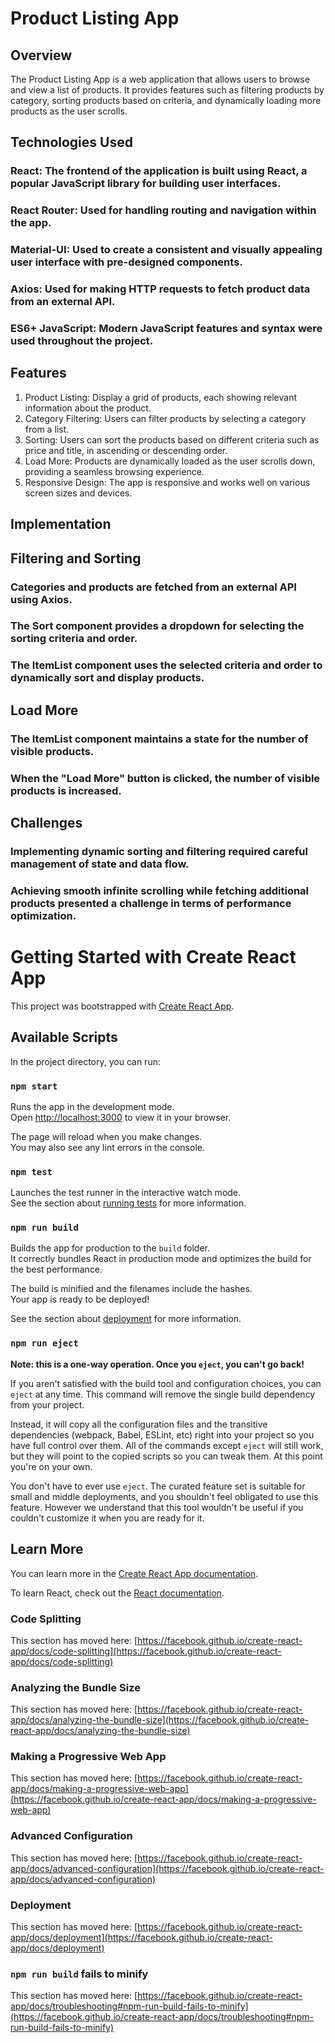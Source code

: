 # Product Listing App

## Overview
The Product Listing App is a web application that allows users to browse and view a list of products. It provides features such as filtering products by category, sorting products based on criteria, and dynamically loading more products as the user scrolls.

## Technologies Used
### React: The frontend of the application is built using React, a popular JavaScript library for building user interfaces.
### React Router: Used for handling routing and navigation within the app.
### Material-UI: Used to create a consistent and visually appealing user interface with pre-designed components.
### Axios: Used for making HTTP requests to fetch product data from an external API.
### ES6+ JavaScript: Modern JavaScript features and syntax were used throughout the project.

## Features
1.	Product Listing: Display a grid of products, each showing relevant information about the product.
2.	Category Filtering: Users can filter products by selecting a category from a list.
3.	Sorting: Users can sort the products based on different criteria such as price and title, in ascending or descending order.
4.	Load More: Products are dynamically loaded as the user scrolls down, providing a seamless browsing experience.
5.	Responsive Design: The app is responsive and works well on various screen sizes and devices.

## Implementation
## Filtering and Sorting

### Categories and products are fetched from an external API using Axios.
### The Sort component provides a dropdown for selecting the sorting criteria and order.
### The ItemList component uses the selected criteria and order to dynamically sort and display products.

## Load More

### The ItemList component maintains a state for the number of visible products.
### When the "Load More" button is clicked, the number of visible products is increased.

## Challenges
### Implementing dynamic sorting and filtering required careful management of state and data flow.
### Achieving smooth infinite scrolling while fetching additional products presented a challenge in terms of performance optimization.

# Getting Started with Create React App

This project was bootstrapped with [Create React App](https://github.com/facebook/create-react-app).

## Available Scripts

In the project directory, you can run:

### `npm start`

Runs the app in the development mode.\
Open [http://localhost:3000](http://localhost:3000) to view it in your browser.

The page will reload when you make changes.\
You may also see any lint errors in the console.

### `npm test`

Launches the test runner in the interactive watch mode.\
See the section about [running tests](https://facebook.github.io/create-react-app/docs/running-tests) for more information.

### `npm run build`

Builds the app for production to the `build` folder.\
It correctly bundles React in production mode and optimizes the build for the best performance.

The build is minified and the filenames include the hashes.\
Your app is ready to be deployed!

See the section about [deployment](https://facebook.github.io/create-react-app/docs/deployment) for more information.

### `npm run eject`

**Note: this is a one-way operation. Once you `eject`, you can't go back!**

If you aren't satisfied with the build tool and configuration choices, you can `eject` at any time. This command will remove the single build dependency from your project.

Instead, it will copy all the configuration files and the transitive dependencies (webpack, Babel, ESLint, etc) right into your project so you have full control over them. All of the commands except `eject` will still work, but they will point to the copied scripts so you can tweak them. At this point you're on your own.

You don't have to ever use `eject`. The curated feature set is suitable for small and middle deployments, and you shouldn't feel obligated to use this feature. However we understand that this tool wouldn't be useful if you couldn't customize it when you are ready for it.

## Learn More

You can learn more in the [Create React App documentation](https://facebook.github.io/create-react-app/docs/getting-started).

To learn React, check out the [React documentation](https://reactjs.org/).

### Code Splitting

This section has moved here: [https://facebook.github.io/create-react-app/docs/code-splitting](https://facebook.github.io/create-react-app/docs/code-splitting)

### Analyzing the Bundle Size

This section has moved here: [https://facebook.github.io/create-react-app/docs/analyzing-the-bundle-size](https://facebook.github.io/create-react-app/docs/analyzing-the-bundle-size)

### Making a Progressive Web App

This section has moved here: [https://facebook.github.io/create-react-app/docs/making-a-progressive-web-app](https://facebook.github.io/create-react-app/docs/making-a-progressive-web-app)

### Advanced Configuration

This section has moved here: [https://facebook.github.io/create-react-app/docs/advanced-configuration](https://facebook.github.io/create-react-app/docs/advanced-configuration)

### Deployment

This section has moved here: [https://facebook.github.io/create-react-app/docs/deployment](https://facebook.github.io/create-react-app/docs/deployment)

### `npm run build` fails to minify

This section has moved here: [https://facebook.github.io/create-react-app/docs/troubleshooting#npm-run-build-fails-to-minify](https://facebook.github.io/create-react-app/docs/troubleshooting#npm-run-build-fails-to-minify)
